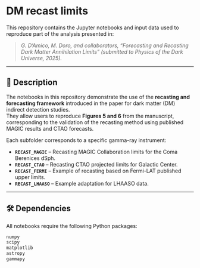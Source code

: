 # DM recast limits

This repository contains the Jupyter notebooks and input data used to reproduce part of the analysis presented in:

> *G. D’Amico, M. Doro, and collaborators, “Forecasting and Recasting Dark Matter Annihilation Limits” (submitted to Physics of the Dark Universe, 2025).*

---

## 📘 Description

The notebooks in this repository demonstrate the use of the **recasting and forecasting framework** introduced in the paper for dark matter (DM) indirect detection studies.  
They allow users to reproduce **Figures 5 and 6** from the manuscript, corresponding to the validation of the recasting method using published MAGIC results and CTAO forecasts.

Each subfolder corresponds to a specific gamma-ray instrument:
- **`RECAST_MAGIC`** – Recasting MAGIC Collaboration limits for the Coma Berenices dSph.  
- **`RECAST_CTAO`** – Recasting CTAO projected limits for Galactic Center.  
- **`RECAST_FERMI`** – Example of recasting based on Fermi-LAT published upper limits.  
- **`RECAST_LHAASO`** – Example adaptation for LHAASO data.

---


## 🛠️ Dependencies

All notebooks require the following Python packages:

```bash
numpy
scipy
matplotlib
astropy
gammapy


